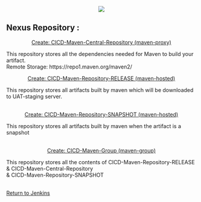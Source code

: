 <p align="center">
  <img src="https://user-images.githubusercontent.com/79030801/158134570-261777f5-8185-4974-ba06-81056ef651a8.png" />
</p>

## Nexus Repository : 

<p align="center">
  <ins>Create: CICD-Maven-Central-Repository (maven-proxy)</ins><br>
</p>
This repository stores all the dependencies needed for Maven to build your artifact. <br>
Remote Storage: https://repo1.maven.org/maven2/
<br>

<p align="center">
  <ins>Create: CICD-Maven-Repository-RELEASE (maven-hosted)</ins><br>
</p>
This repository stores all artifacts built by maven which will be downloaded to UAT-staging server. <br>
<br>

<p align="center">
  <ins>Create: CICD-Maven-Repository-SNAPSHOT (maven-hosted)</ins><br>
</p>
This repository stores all artifacts built by maven when the artifact is a snapshot<br>
<br>

<p align="center">
  <ins>Create: CICD-Maven-Group (maven-group)</ins><br>
</p>
This repository stores all the contents of CICD-Maven-Repository-RELEASE & CICD-Maven-Central-Repository <br>& CICD-Maven-Repository-SNAPSHOT<br>
<br>



<a href="https://github.com/mikechngwk/CICD/tree/second-jenkins">Return to Jenkins</a>




